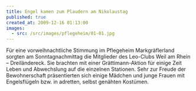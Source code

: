 ```yaml
---
title: Engel kamen zum Plaudern am Nikolaustag
published: true
created_at: 2009-12-16 01:13:00
images:
  - src: /src/images/pflegeheim/01-01.jpg
---
```


Für eine vorweihnachtliche Stimmung im Pflegeheim Markgräflerland sorgten am Sonntagnachmittag die Mitglieder des Leo-Clubs Weil am Rhein – Dreiländereck. Sie brachten mit einer Grättimann-Aktion für einige Zeit Leben und Abwechslung auf die einzelnen Stationen. Sehr zur Freude der Bewohnerschaft präsentierten sich einige Mädchen und junge Frauen mit Engelsflügeln bzw. in adretten, selbst genähten Kostümen.
